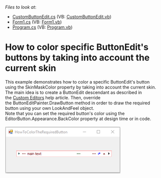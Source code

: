 <!-- default file list -->
*Files to look at*:

* [CustomButtonEdit.cs](./CS/dxCustomButtonEdit/CustomButtonEdit.cs) (VB: [CustomButtonEdit.vb](./VB/dxCustomButtonEdit/CustomButtonEdit.vb))
* [Form1.cs](./CS/dxCustomButtonEdit/Form1.cs) (VB: [Form1.vb](./VB/dxCustomButtonEdit/Form1.vb))
* [Program.cs](./CS/dxCustomButtonEdit/Program.cs) (VB: [Program.vb](./VB/dxCustomButtonEdit/Program.vb))
<!-- default file list end -->
# How to color specific ButtonEdit's buttons by taking into account the current skin


<p>This example demonstrates how to color a specific ButtonEdit's button using the SkinMaskColor property by taking into account the current skin. The main idea is to create a ButtonEdit descendant as described in the <a href="https://documentation.devexpress.com/#WindowsForms/CustomDocument4716">Custom Editors</a> help article. Then, override the ButtonEditPainter.DrawButton method in order to draw the required button using your own LookAndFeel object.<br>Note that you can set the required button's color using the EditorButton.Appearance.BackColor property at design time or in code.<br><br><img src="https://raw.githubusercontent.com/DevExpress-Examples/how-to-color-specific-buttonedits-buttons-by-taking-into-account-the-current-skin-t522495/16.1.7+/media/ac82e189-4aad-11e7-80c0-00155d624807.png"></p>

<br/>


